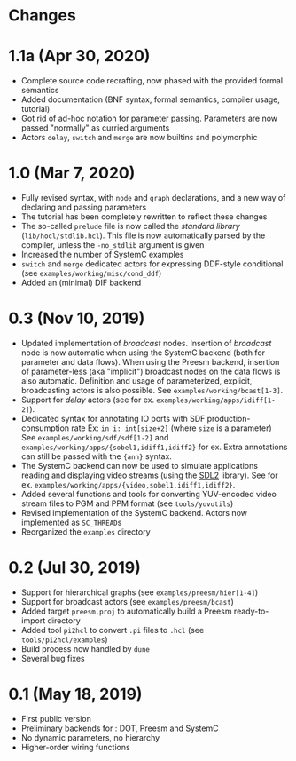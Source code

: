 # Changes

# 1.1a (Apr 30, 2020)

* Complete source code recrafting, now phased with the provided formal semantics
* Added documentation (BNF syntax, formal semantics, compiler usage, tutorial)
* Got rid of ad-hoc notation for parameter passing. Parameters are now passed
  "normally" as curried arguments
* Actors `delay`, `switch` and `merge` are now builtins and polymorphic

# 1.0 (Mar 7, 2020)

* Fully revised syntax, with `node` and `graph` declarations, and a new way of
  declaring and passing parameters 
* The tutorial has been completely rewritten to reflect these changes
* The so-called `prelude` file is now called the _standard library_ (`lib/hocl/stdlib.hcl`). This
  file is now automatically parsed by the compiler, unless the `-no_stdlib` argument is given
* Increased the number of SystemC examples 
* `switch` and `merge` dedicated actors for expressing DDF-style conditional (see 
   `examples/working/misc/cond_ddf`)
* Added an (minimal) DIF backend

# 0.3 (Nov 10, 2019)
* Updated implementation of _broadcast_ nodes. Insertion of _broadcast_ node is now automatic when
  using the SystemC backend (both for parameter and data flows). When using the Preesm backend,
  insertion of parameter-less (aka "implicit") broadcast nodes on the data flows is also automatic.
  Definition and usage of parameterized, explicit, broadcasting actors is also possible.
  See `examples/working/bcast[1-3]`. 
* Support for _delay_ actors (see for ex. `examples/working/apps/idiff[1-2]`).
* Dedicated syntax for annotating IO ports with SDF production-consumption rate
  Ex: `in i: int[size+2]`  (where `size` is a parameter)
  See `examples/working/sdf/sdf[1-2]` and `examples/working/apps/{sobel1,idiff1,idiff2}` for ex.
  Extra annotations can still be passed with the `{ann}` syntax.
* The SystemC backend can now be used to simulate applications reading and displaying video streams 
  (using the [SDL2](https://www.libsdl.org) library).
  See for ex. `examples/working/apps/{video,sobel1,idiff1,idiff2}`.
* Added several functions and tools for converting YUV-encoded video stream files to PGM and PPM
  format (see `tools/yuvutils`)
* Revised implementation of the SystemC backend. Actors now implemented as `SC_THREAD`s 
* Reorganized the `examples` directory

# 0.2 (Jul 30, 2019)
* Support for hierarchical graphs (see `examples/preesm/hier[1-4]`)
* Support for broadcast actors (see `examples/preesm/bcast`)
* Added target `preesm.proj` to automatically build a Preesm ready-to-import directory
* Added tool `pi2hcl` to convert `.pi` files to `.hcl` (see `tools/pi2hcl/examples`)
* Build process now handled by `dune`
* Several bug fixes

# 0.1 (May 18, 2019)
* First public version
* Preliminary backends for : DOT, Preesm and SystemC
* No dynamic parameters, no hierarchy
* Higher-order wiring functions
